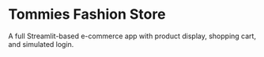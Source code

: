 # Tommies Fashion Store

A full Streamlit-based e-commerce app with product display, shopping cart, and simulated login.
